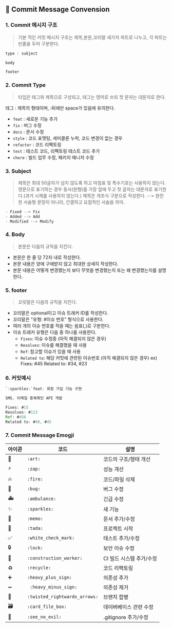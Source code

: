 ## 💬 Commit Message Convension

### 1. **Commit 메시지 구조**

> 기본 적인 커밋 메시지 구조는 제목,본문,꼬리말 세가지 파트로 나누고, 각 파트는 빈줄을 두어 구분한다.
> 

```java
type : subject

body

footer
```

### **2.  Commit Type**

> 타입은 태그와 제목으로 구성되고, 태그는 영어로 쓰되 첫 문자는 대문자로 한다.
> 

태그 : 제목의 형태이며, :뒤에만 space가 있음에 유의한다.

- `feat` : 새로운 기능 추가
- `fix` : 버그 수정
- `docs` : 문서 수정
- `style` : 코드 포맷팅, 세미콜론 누락, 코드 변경이 없는 경우
- `refactor` : 코드 리펙토링
- `test` : 테스트 코드, 리펙토링 테스트 코드 추가
- `chore` : 빌드 업무 수정, 패키지 매니저 수정

### 3. Subject

> 제목은 최대 50글자가 넘지 않도록 하고 마침표 및 특수기호는 사용하지 않는다.
영문으로 표기하는 경우 동사(원형)를 가장 앞에 두고 첫 글자는 대문자로 표기한다.(과거 시제를 사용하지 않는다.)
제목은 개조식 구문으로 작성한다. --> 완전한 서술형 문장이 아니라, 간결하고 요점적인 서술을 의미.
> 

```java
- Fixed --> Fix
- Added --> Add
- Modified --> Modify
```

### 4. Body

> 본문은 다음의 규칙을 지킨다.
> 
- 본문은 한 줄 당 72자 내로 작성한다.
- 본문 내용은 양에 구애받지 않고 최대한 상세히 작성한다.
- 본문 내용은 어떻게 변경했는지 보다 무엇을 변경했는지 또는 왜 변경했는지를 설명한다.

### 5. footer

> 꼬릿말은 다음의 규칙을 지킨다.
> 
- 꼬리말은 optional이고 이슈 트래커 ID를 작성한다.
- 꼬리말은 "유형: #이슈 번호" 형식으로 사용한다.
- 여러 개의 이슈 번호를 적을 때는 쉼표(,)로 구분한다.
- 이슈 트래커 유형은 다음 중 하나를 사용한다.
    - `Fixes`: 이슈 수정중 (아직 해결되지 않은 경우)
    - `Resolves`: 이슈를 해결했을 때 사용
    - `Ref`: 참고할 이슈가 있을 때 사용
    - `Related to`: 해당 커밋에 관련된 이슈번호 (아직 해결되지 않은 경우)
    ex) Fixes: #45 Related to: #34, #23

### 6. 커밋예시

```java
`:sparkles:`feat: 회원 가입 기능 구현

SMS, 이메일 중복확인 API 개발

Fixes: #15
Resolves: #123
Ref: #456
Related to: #48, #45

```

### 7. Commit Message Emogji

| 아이콘 | 코드 | 설명 |
| --- | --- | --- |
| 🎨 | `:art:` | 코드의 구조/형태 개선 |
| ⚡️ | `:zap: `| 성능 개선 |
| 🔥 | `:fire:` | 코드/파일 삭제 |
| 🐛 | `:bug: `| 버그 수정 |
| 🚑 | `:ambulance:` | 긴급 수정 |
| ✨ | `:sparkles:` | 새 기능 |
| 📝 | `:memo:` | 문서 추가/수정 |
| 🎉 | `:tada:` | 프로젝트 시작 |
| ✅ | `:white_check_mark:` | 테스트 추가/수정 |
| 🔒 | `:lock: `| 보안 이슈 수정 |
| 👷 | `:construction_worker:` | CI 빌드 시스템 추가/수정 |
| ♻️ | `:recycle: `| 코드 리팩토링 |
| ➕ | `:heavy_plus_sign:` | 의존성 추가 |
| ➖ |` :heavy_minus_sign:` | 의존성 제거 |
| 🔀 | `:twisted_rightwards_arrows:` | 브랜치 합병 |
| 🗃 | `:card_file_box:` | 데이버베이스 관련 수정 |
| 🙈 | `:see_no_evil:` | .gitignore 추가/수정 |
